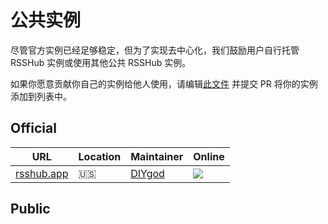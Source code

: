 # 公共实例

尽管官方实例已经足够稳定，但为了实现去中心化，我们鼓励用户自行托管 RSSHub 实例或使用其他公共 RSSHub 实例。

如果你愿意贡献你自己的实例给他人使用，请编辑[此文件](https://github.com/DIYgod/RSSHub/tree/master/website/src/components/InstanceList.tsx) 并提交 PR 将你的实例添加到列表中。

## Official

| URL | Location | Maintainer | Online |
| --- | --- | --- | --- |
| [rsshub.app](https://rsshub.moeyy.cn) | 🇺🇸 | [DIYgod](https://diygod.cc) | ![](https://img.shields.io/website.svg?label=&url=https://rsshub.moeyy.cn/test/cache) |

## Public

<InstanceList />
